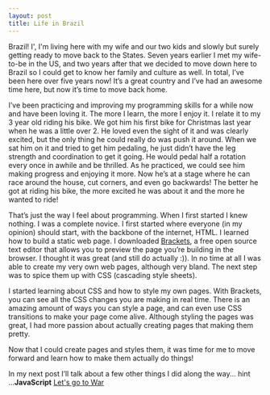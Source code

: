 ```yaml
---
layout: post
title: Life in Brazil
---
```

Brazil! I', I'm living here with my wife and our two kids and slowly but surely getting ready to move back to the States. Seven years earlier I met my wife-to-be in the US, and two years after that we decided to move down here to Brazil so I could get to know her family and culture as well. In total, I’ve been here over five years now! It’s a great country and I’ve had an awesome time here, but now it’s time to move back home.

I’ve been practicing and improving my programming skills for a while now and have been loving it. The more I learn, the more I enjoy it. I relate it to my 3 year old riding his bike. We got him his first bike for Christmas last year when he was a little over 2. He loved even the sight of it and was clearly excited, but the only thing he could really do was push it around. When we sat him on it and tried to get him pedaling, he just didn’t have the leg strength and coordination to get it going. He would pedal half a rotation every once in awhile and be thrilled. As he practiced, we could see him making progress and enjoying it more. Now he’s at a stage where he can race around the house, cut corners, and even go backwards! The better he got at riding his bike, the more excited he was about it and the more he wanted to ride!

That’s just the way I feel about programming. When I first started I knew nothing. I was a complete novice. I first started where everyone (in my opinion) should start, with the backbone of the internet, HTML. I learned how to build a static web page. I downloaded [Brackets](http://brackets.io/), a free open source text editor that allows you to preview the page you’re building in the browser. I thought it was great (and still do actually :)). In no time at all I was able to create my very own web pages, although very bland. The next step was to spice them up with CSS (cascading style sheets).

I started learning about CSS and how to style my own pages. With Brackets, you can see all the CSS changes you are making in real time. There is an amazing amount of ways you can style a page, and can even use CSS transitions to make your page come alive. Although styling the pages was great, I had more passion about actually creating pages that making them pretty.

Now that I could create pages and styles them, it was time for me to move forward and learn how to make them actually do things!

In my next post I’ll talk about a few other things I did along the way... hint ...**JavaScript**
[Let's go to War](http://stevevancott.com/2016/07/27/let's-go-to-war.html)

